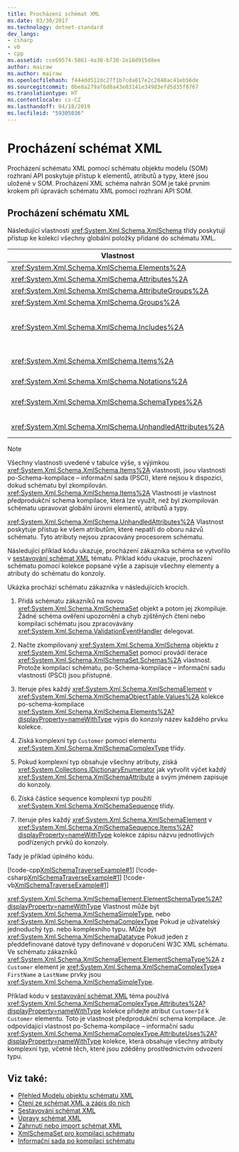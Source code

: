 ```yaml
---
title: Procházení schémat XML
ms.date: 03/30/2017
ms.technology: dotnet-standard
dev_langs:
- csharp
- vb
- cpp
ms.assetid: cce69574-5861-4a30-b730-2e18d915d8ee
author: mairaw
ms.author: mairaw
ms.openlocfilehash: f444dd512dc27f1b7cda017e2c2848ac41eb56de
ms.sourcegitcommit: 0be8a279af6d8a43e03141e349d3efd5d35f8767
ms.translationtype: HT
ms.contentlocale: cs-CZ
ms.lasthandoff: 04/18/2019
ms.locfileid: "59305036"
---
```

# <a name="traversing-xml-schemas"></a>Procházení schémat XML
Procházení schématu XML pomocí schématu objektu modelu (SOM) rozhraní API poskytuje přístup k elementů, atributů a typy, které jsou uložené v SOM. Procházení XML schéma nahrán SOM je také prvním krokem při úpravách schématu XML pomocí rozhraní API SOM.  
  
## <a name="traversing-an-xml-schema"></a>Procházení schématu XML  
 Následující vlastnosti <xref:System.Xml.Schema.XmlSchema> třídy poskytují přístup ke kolekci všechny globální položky přidané do schématu XML.  
  
|Vlastnost|Typ objektu uložených v kolekci nebo pole|  
|--------------|---------------------------------------------------|  
|<xref:System.Xml.Schema.XmlSchema.Elements%2A>|<xref:System.Xml.Schema.XmlSchemaElement>|  
|<xref:System.Xml.Schema.XmlSchema.Attributes%2A>|<xref:System.Xml.Schema.XmlSchemaAttribute>|  
|<xref:System.Xml.Schema.XmlSchema.AttributeGroups%2A>|<xref:System.Xml.Schema.XmlSchemaAttributeGroup>|  
|<xref:System.Xml.Schema.XmlSchema.Groups%2A>|<xref:System.Xml.Schema.XmlSchemaGroup>|  
|<xref:System.Xml.Schema.XmlSchema.Includes%2A>|<xref:System.Xml.Schema.XmlSchemaExternal>, <xref:System.Xml.Schema.XmlSchemaInclude>, <xref:System.Xml.Schema.XmlSchemaImport>, nebo <xref:System.Xml.Schema.XmlSchemaRedefine>|  
|<xref:System.Xml.Schema.XmlSchema.Items%2A>|<xref:System.Xml.Schema.XmlSchemaObject> (poskytuje přístup ke všem globální úrovni elementů, atributů a typy).|  
|<xref:System.Xml.Schema.XmlSchema.Notations%2A>|<xref:System.Xml.Schema.XmlSchemaNotation>|  
|<xref:System.Xml.Schema.XmlSchema.SchemaTypes%2A>|<xref:System.Xml.Schema.XmlSchemaType>, <xref:System.Xml.Schema.XmlSchemaSimpleType>, <xref:System.Xml.Schema.XmlSchemaComplexType>|  
|<xref:System.Xml.Schema.XmlSchema.UnhandledAttributes%2A>|<xref:System.Xml.XmlAttribute> (poskytuje přístup k atributům, které nepatří do oboru názvů schématu)|  
  
> [!NOTE]
>  Všechny vlastnosti uvedené v tabulce výše, s výjimkou <xref:System.Xml.Schema.XmlSchema.Items%2A> vlastnosti, jsou vlastnosti po-Schema-kompilace – informační sada (PSCI), které nejsou k dispozici, dokud schématu byl zkompilován. <xref:System.Xml.Schema.XmlSchema.Items%2A> Vlastností je vlastnost předprodukční schema kompilace, která lze využít, než byl zkompilován schématu upravovat globální úrovni elementů, atributů a typy.  
>   
>  <xref:System.Xml.Schema.XmlSchema.UnhandledAttributes%2A> Vlastnost poskytuje přístup ke všem atributům, které nepatří do oboru názvů schématu. Tyto atributy nejsou zpracovány procesorem schématu.  
  
 Následující příklad kódu ukazuje, procházení zákazníka schéma se vytvořilo v [sestavování schémat XML](../../../../docs/standard/data/xml/building-xml-schemas.md) tématu. Příklad kódu ukazuje, procházení schématu pomocí kolekce popsané výše a zapisuje všechny elementy a atributy do schématu do konzoly.  
  
 Ukázka prochází schématu zákazníka v následujících krocích.  
  
1. Přidá schématu zákazníků na novou <xref:System.Xml.Schema.XmlSchemaSet> objekt a potom jej zkompiluje. Žádné schéma ověření upozornění a chyb zjištěných čtení nebo kompilaci schématu jsou zpracovávány <xref:System.Xml.Schema.ValidationEventHandler> delegovat.  
  
2. Načte zkompilovaný <xref:System.Xml.Schema.XmlSchema> objektu z <xref:System.Xml.Schema.XmlSchemaSet> pomocí provádí iterace <xref:System.Xml.Schema.XmlSchemaSet.Schemas%2A> vlastnost. Protože kompilaci schématu, po-Schema-kompilace – informační sadu vlastností (PSCI) jsou přístupné.  
  
3. Iteruje přes každý <xref:System.Xml.Schema.XmlSchemaElement> v <xref:System.Xml.Schema.XmlSchemaObjectTable.Values%2A> kolekce po-schema-kompilace <xref:System.Xml.Schema.XmlSchema.Elements%2A?displayProperty=nameWithType> výpis do konzoly název každého prvku kolekce.  
  
4. Získá komplexní typ `Customer` pomocí elementu <xref:System.Xml.Schema.XmlSchemaComplexType> třídy.  
  
5. Pokud komplexní typ obsahuje všechny atributy, získá <xref:System.Collections.IDictionaryEnumerator> jak vytvořit výčet každý <xref:System.Xml.Schema.XmlSchemaAttribute> a svým jménem zapisuje do konzoly.  
  
6. Získá částice sequence komplexní typ použití <xref:System.Xml.Schema.XmlSchemaSequence> třídy.  
  
7. Iteruje přes každý <xref:System.Xml.Schema.XmlSchemaElement> v <xref:System.Xml.Schema.XmlSchemaSequence.Items%2A?displayProperty=nameWithType> kolekce zápisu názvu jednotlivých podřízených prvků do konzoly.  
  
 Tady je příklad úplného kódu.  
  
 [!code-cpp[XmlSchemaTraverseExample#1](../../../../samples/snippets/cpp/VS_Snippets_Data/XmlSchemaTraverseExample/CPP/XmlSchemaTraverseExample.cpp#1)]
 [!code-csharp[XmlSchemaTraverseExample#1](../../../../samples/snippets/csharp/VS_Snippets_Data/XmlSchemaTraverseExample/CS/XmlSchemaTraverseExample.cs#1)]
 [!code-vb[XmlSchemaTraverseExample#1](../../../../samples/snippets/visualbasic/VS_Snippets_Data/XmlSchemaTraverseExample/VB/XmlSchemaTraverseExample.vb#1)]  
  
 <xref:System.Xml.Schema.XmlSchemaElement.ElementSchemaType%2A?displayProperty=nameWithType> Vlastnost může být <xref:System.Xml.Schema.XmlSchemaSimpleType>, nebo <xref:System.Xml.Schema.XmlSchemaComplexType> Pokud je uživatelský jednoduchý typ. nebo komplexního typu. Může být <xref:System.Xml.Schema.XmlSchemaDatatype> Pokud jeden z předdefinované datové typy definované v doporučení W3C XML schématu. Ve schématu zákazníků <xref:System.Xml.Schema.XmlSchemaElement.ElementSchemaType%2A> z `Customer` element je <xref:System.Xml.Schema.XmlSchemaComplexType>a `FirstName` a `LastName` prvky jsou <xref:System.Xml.Schema.XmlSchemaSimpleType>.  
  
 Příklad kódu v [sestavování schémat XML](../../../../docs/standard/data/xml/building-xml-schemas.md) téma používá <xref:System.Xml.Schema.XmlSchemaComplexType.Attributes%2A?displayProperty=nameWithType> kolekce přidejte atribut `CustomerId` k `Customer` elementu. Toto je vlastnost předprodukční schema kompilace. Je odpovídající vlastnost po-Schema-kompilace – informační sadu <xref:System.Xml.Schema.XmlSchemaComplexType.AttributeUses%2A?displayProperty=nameWithType> kolekce, která obsahuje všechny atributy komplexní typ, včetně těch, které jsou zděděny prostřednictvím odvození typu.  
  
## <a name="see-also"></a>Viz také:

- [Přehled Modelu objektu schématu XML](../../../../docs/standard/data/xml/xml-schema-object-model-overview.md)
- [Čtení ze schémat XML a zápis do nich](../../../../docs/standard/data/xml/reading-and-writing-xml-schemas.md)
- [Sestavování schémat XML](../../../../docs/standard/data/xml/building-xml-schemas.md)
- [Úpravy schémat XML](../../../../docs/standard/data/xml/editing-xml-schemas.md)
- [Zahrnutí nebo import schémat XML](../../../../docs/standard/data/xml/including-or-importing-xml-schemas.md)
- [XmlSchemaSet pro kompilaci schématu](../../../../docs/standard/data/xml/xmlschemaset-for-schema-compilation.md)
- [Informační sada po kompilaci schématu](../../../../docs/standard/data/xml/post-schema-compilation-infoset.md)
